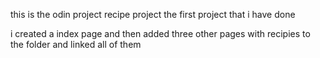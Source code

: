 this is the odin project recipe project the first project that i have done 

i created a index page and then added three other pages with recipies to the folder and linked all of them 